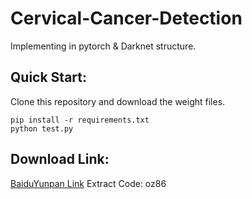 # Cervical-Cancer-Detection

Implementing in pytorch & Darknet structure.

## Quick Start:
Clone this repository and download the weight files.
```
pip install -r requirements.txt
python test.py
```

## Download Link:
[BaiduYunpan Link][Link]
Extract Code: oz86




[Link]: (https://pan.baidu.com/s/1V0tasXPhyut5q8KiMRlL3w)